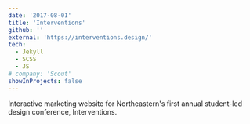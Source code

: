```yaml
---
date: '2017-08-01'
title: 'Interventions'
github: ''
external: 'https://interventions.design/'
tech:
  - Jekyll
  - SCSS
  - JS
# company: 'Scout'
showInProjects: false
---
```


Interactive marketing website for Northeastern's first annual student-led design conference, Interventions.
